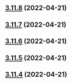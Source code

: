 ## [3.11.8](https://github.com/drey0143143/test-change-log/compare/v3.11.7...v3.11.8) (2022-04-21)



## [3.11.7](https://github.com/drey0143143/test-change-log/compare/v3.11.6...v3.11.7) (2022-04-21)



## [3.11.6](https://github.com/drey0143143/test-change-log/compare/v3.11.5...v3.11.6) (2022-04-21)



## [3.11.5](https://github.com/drey0143143/test-change-log/compare/v3.11.4...v3.11.5) (2022-04-21)



## [3.11.4](https://github.com/drey0143143/test-change-log/compare/v3.11.3...v3.11.4) (2022-04-21)



